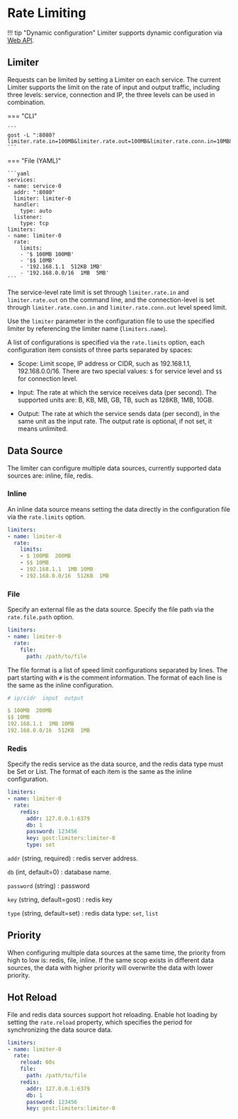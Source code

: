 # Rate Limiting

!!! tip "Dynamic configuration"
    Limiter supports dynamic configuration via [Web API](/en/tutorials/api/overview/).

## Limiter

Requests can be limited by setting a Limiter on each service. The current Limiter supports the limit on the rate of input and output traffic, including three levels: service, connection and IP, the three levels can be used in combination.

=== "CLI"

    ```
    gost -L ":8080?limiter.rate.in=100MB&limiter.rate.out=100MB&limiter.rate.conn.in=10MB&limiter.rate.conn.out=10MB"
    ```

=== "File (YAML)"

    ```yaml
    services:
    - name: service-0
      addr: ":8080"
	  limiter: limiter-0
      handler:
        type: auto
      listener:
        type: tcp
    limiters:
    - name: limiter-0
	  rate:
	    limits:
		- '$ 100MB 100MB'
		- '$$ 10MB'
		- '192.168.1.1  512KB 1MB'
		- '192.168.0.0/16  1MB  5MB'
    ```

The service-level rate limit is set through `limiter.rate.in` and `limiter.rate.out` on the command line, and the connection-level is set through `limiter.rate.conn.in` and `limiter.rate.conn.out` level speed limit.

Use the `limiter` parameter in the configuration file to use the specified limiter by referencing the limiter name (`limiters.name`).

A list of configurations is specified via the `rate.limits` option, each configuration item consists of three parts separated by spaces:

* Scope: Limit scope, IP address or CIDR, such as 192.168.1.1, 192.168.0.0/16. There are two special values: `$` for service level and `$$` for connection level.

* Input: The rate at which the service receives data (per second). The supported units are: B, KB, MB, GB, TB, such as 128KB, 1MB, 10GB.

* Output: The rate at which the service sends data (per second), in the same unit as the input rate. The output rate is optional, if not set, it means unlimited.

## Data Source

The limiter can configure multiple data sources, currently supported data sources are: inline, file, redis.


### Inline

An inline data source means setting the data directly in the configuration file via the `rate.limits` option.

```yaml
limiters:
- name: limiter-0
  rate:
    limits:
	- $ 100MB  200MB
	- $$ 10MB
	- 192.168.1.1  1MB 10MB
	- 192.168.0.0/16  512KB  1MB
```

### File

Specify an external file as the data source. Specify the file path via the `rate.file.path` option.

```yaml
limiters:
- name: limiter-0
  rate:
	file:
      path: /path/to/file
```

The file format is a list of speed limit configurations separated by lines. The part starting with `#` is the comment information. The format of each line is the same as the inline configuration.

```yaml
# ip/cidr  input  output

$ 100MB  200MB
$$ 10MB
192.168.1.1  1MB 10MB
192.168.0.0/16  512KB  1MB
```

### Redis

Specify the redis service as the data source, and the redis data type must be Set or List. The format of each item is the same as the inline configuration. 

```yaml
limiters:
- name: limiter-0
  rate:
    redis:
      addr: 127.0.0.1:6379
      db: 1
      password: 123456
      key: gost:limiters:limiter-0
	  type: set
```

`addr` (string, required)
:    redis server address.

`db` (int, default=0)
:    database name.

`password` (string)
:    password

`key` (string, default=gost)
:    redis key

`type` (string, default=set)
:    redis data type: `set`, `list`

## Priority

When configuring multiple data sources at the same time, the priority from high to low is: redis, file, inline. If the same scop exists in different data sources, the data with higher priority will overwrite the data with lower priority.

## Hot Reload

File and redis data sources support hot reloading. Enable hot loading by setting the `rate.reload` property, which specifies the period for synchronizing the data source data.

```yaml
limiters:
- name: limiter-0
  rate:
    reload: 60s
    file:
      path: /path/to/file
    redis:
      addr: 127.0.0.1:6379
	  db: 1
	  password: 123456
	  key: gost:limiters:limiter-0
```
